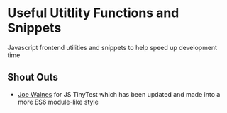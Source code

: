# Useful Utitlity Functions and Snippets

Javascript frontend utilities and snippets to help speed up development time

## Shout Outs

-   [Joe Walnes](https://github.com/joewalnes/jstinytest/) for JS TinyTest which has been updated and made into a more ES6 module-like style
